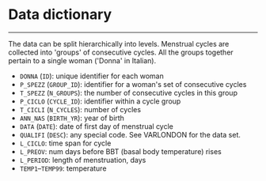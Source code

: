 # Data dictionary

---

The data can be split hierarchically into levels. Menstrual cycles are collected into 'groups' of consecutive cycles. All the groups together pertain to a single woman ('Donna' in Italian).

- `DONNA` (`ID`): unique identifier for each woman
- `P_SPEZZ` (`GROUP_ID`): identifier for a woman's set of consecutive cycles
- `T_SPEZZ` (`N_GROUPS`): the number of consecutive cycles in this group
- `P_CICLO` (`CYCLE_ID`): identifier within a cycle group
- `T_CICLI` (`N_CYCLES`): number of cycles
- `ANN_NAS` (`BIRTH_YR`): year of birth
- `DATA` (`DATE`): date of first day of menstrual cycle
- `QUALIFI` (`DESC`): any special code. See VARLONDON for the data set.
- `L_CICLO`: time span for cycle
- `L_PREOV`: num days before BBT (basal body temperature) rises
- `L_PERIOD`: length of menstruation, days
- `TEMP1`–`TEMP99`: temperature